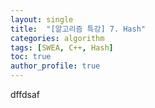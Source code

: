 ```yaml
---
layout: single
title:  "[알고리즘 특강] 7. Hash"
categories: algorithm
tags: [SWEA, C++, Hash]
toc: true
author_profile: true
---
```


dffdsaf
